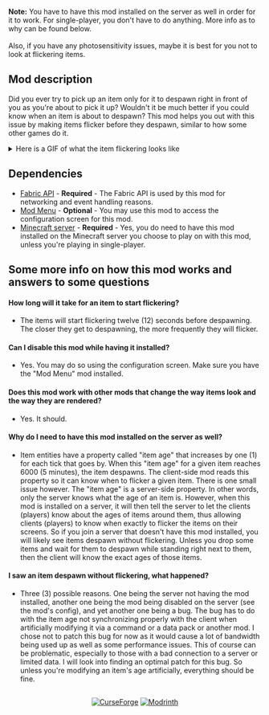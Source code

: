 <b>Note:</b> You have to have this mod installed on the server as well in order for it to work. For single-player, you don't have to do anything. More info as to why can be found below.<br/>
<br/>
Also, if you have any photosensitivity issues, maybe it is best for you not to look at flickering items.

## Mod description
Did you ever try to pick up an item only for it to despawn right in front of you as you're about to pick it up? Wouldn't it be much better if you could know when an item is about to despawn? This mod helps you out with this issue by making items flicker before they despawn, similar to how some other games do it.

<details>
    <summary>Here is a GIF of what the item flickering looks like</summary>
<img src="https://user-images.githubusercontent.com/66475965/193444677-7f445136-b64d-4c4c-9809-04379d82650f.gif"/><br/>
(the gif framerate is 10fps so the flickering may look a bit off)
</details>

## Dependencies
- [Fabric API](https://modrinth.com/mod/fabric-api) - <b>Required</b> - The Fabric API is used by this mod for networking and event handling reasons.
- [Mod Menu](https://modrinth.com/mod/modmenu) - <b>Optional</b> - You may use this mod to access the configuration screen for this mod.
- [Minecraft server](https://fabricmc.net/use/server/) - <b>Required</b> - Yes, you do need to have this mod installed on the Minecraft server you choose to play on with this mod, unless you're playing in single-player.
 
## Some more info on how this mod works and answers to some questions
#### How long will it take for an item to start flickering?
- The items will start flickering twelve (12) seconds before despawning. The closer they get to despawning, the more frequently they will flicker.

#### Can I disable this mod while having it installed?
- Yes. You may do so using the configuration screen. Make sure you have the "Mod Menu" mod installed.

#### Does this mod work with other mods that change the way items look and the way they are rendered?
- Yes. It should.

#### Why do I need to have this mod installed on the server as well?
- Item entities have a property called "item age" that increases by one (1) for each tick that goes by. When this "item age" for a given item reaches 6000 (5 minutes), the item despawns. The client-side mod reads this property so it can know when to flicker a given item. There is one small issue however. The "item age" is a server-side property. In other words, only the server knows what the age of an item is. However, when this mod is installed on a server, it will then tell the server to let the clients (players) know about the ages of items around them, thus allowing clients (players) to know when exactly to flicker the items on their screens. So if you join a server that doesn't have this mod installed, you will likely see items despawn without flickering. Unless you drop some items and wait for them to despawn while standing right next to them, then the client will know the exact ages of those items.

#### I saw an item despawn without flickering, what happened?
- Three (3) possible reasons. One being the server not having the mod installed, another one being the mod being disabled on the server (see the mod's config), and yet another one being a bug. The bug has to do with the item age not synchronizing properly with the client when artificially modifying it via a command or a data pack or another mod. I chose not to patch this bug for now as it would cause a lot of bandwidth being used up as well as some performance issues. This of course can be problematic, especially to those with a bad connection to a server or limited data. I will look into finding an optimal patch for this bug. So unless you're modifying an item's age artificially, everything should be fine.

##
<p align=center>
  <a href="https://www.curseforge.com/minecraft/mc-mods/better-stats"><img alt="CurseForge" src="https://cf.way2muchnoise.eu/683160.svg"/></a>
  <a href="https://modrinth.com/mod/better-stats"><img alt="Modrinth" src="https://img.shields.io/modrinth/dt/7Dbj5Y8g?label=Modrinth"></a>
</p>
